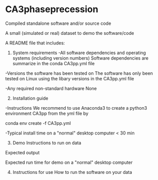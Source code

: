 # CA3phaseprecession

Compiled standalone software and/or source code

A small (simulated or real) dataset to demo the software/code

A README file that includes:
1.  System requirements
-All software dependencies and operating systems (including version numbers)
Software dependencies are summarize in the conda CA3pp.yml file

-Versions the software has been tested on
The software has only been tested on Linux using the libary versions in the CA3pp.yml file

-Any required non-standard hardware
None

2.  Installation guide

-Instructions
We recommend to use Anaconda3 to create a python3 environment CA3pp from the yml file by

conda env create -f CA3pp.yml

-Typical install time on a "normal" desktop computer
< 30 min

3.  Demo
Instructions to run on data

Expected output

Expected run time for demo on a "normal" desktop computer


4.  Instructions for use
How to run the software on your data
